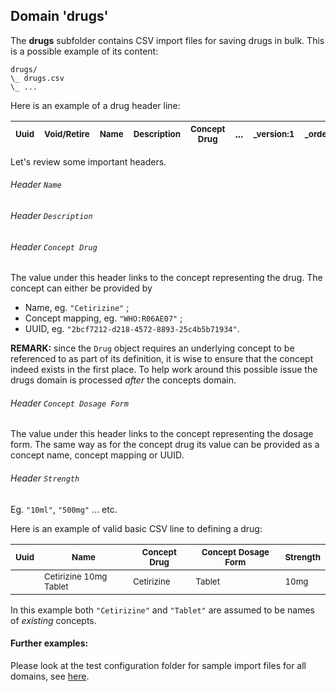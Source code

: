 ## Domain 'drugs'
The **drugs** subfolder contains CSV import files for saving drugs in bulk. This is a possible example of its content:
```
drugs/
\_ drugs.csv
\_ ...
```
Here is an example of a drug header line:

| <sub>Uuid</sub> | <sub>Void/Retire</sub> | <sub>Name</sub> | <sub>Description</sub> | <sub>Concept Drug</sub> | ... | <sub>_version:1</sub> | <sub>_order:1000</sub> |
| - | - | - | - | - | - | - | - |

Let's review some important headers.
###### Header `Name`
###### Header `Description`
###### Header `Concept Drug`
The value under this header links to the concept representing the drug. The concept can either be provided by

* Name, eg. `"Cetirizine"` ;
* Concept mapping, eg. `"WHO:R06AE07"` ;
* UUID, eg. `"2bcf7212-d218-4572-8893-25c4b5b71934"`.

**REMARK:** since the `Drug` object requires an underlying concept to be referenced to as part of its definition, it is wise to ensure that the concept indeed exists in the first place. To help work around this possible issue the drugs domain is processed _after_ the concepts domain.

###### Header `Concept Dosage Form`
The value under this header links to the concept representing the dosage form. The same way as for the concept drug its value can be provided as a concept name, concept mapping or UUID.

###### Header `Strength`
Eg. `"10ml"`, `"500mg"` ... etc.

Here is an example of valid basic CSV line to defining a drug:

| <sub>Uuid</sub>  | <sub>Name</sub> | <sub>Concept Drug</sub> | <sub>Concept Dosage Form</sub> | <sub>Strength</sub> |
| - | - | - | - | - |
| | <sub>Cetirizine 10mg Tablet</sub> | <sub>Cetirizine</sub> | <sub>Tablet</sub> | <sub>10mg</sub> |

In this example both `"Cetirizine"` and `"Tablet"` are assumed to be names of _existing_ concepts.

#### Further examples:
Please look at the test configuration folder for sample import files for all domains, see [here](../api/src/test/resources/testAppDataDir/configuration).